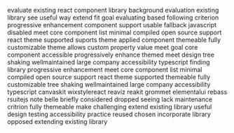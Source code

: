 evaluate existing react component library background evaluation existing library see useful way extend fit goal evaluating based following criterion progressive enhancement component support usable fallback javascript disabled meet core component list minimal compiled open source support react theme supported suports theme applied component themeable fully customizable theme allows custom property value meet goal core component accessible progressively enhance themed meet design tree shaking wellmaintained large company accessibility typescript finding library progressive enhancement meet core component list minimal compiled open source support react theme supported themeable fully customizable tree shaking wellmaintained large company accessibility typescript canvaskit wixstylereact reaviz reakit grommet elementalui rebass rsuitejs note belle briefly considered dropped seeing lack maintenance critrion fully themeable make challenging extend existing library useful design testing accessibility practice reused chosen incorporate library opposed extending existing library